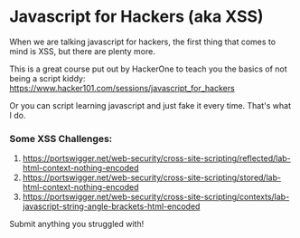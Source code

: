 # Javascript for Hackers (aka XSS)

When we are talking javascript for hackers, the first thing that comes
to mind is XSS, but there are plenty more.

This is a great course put out by HackerOne to teach you the basics of
not being a script kiddy:
<https://www.hacker101.com/sessions/javascript_for_hackers> 

Or you can script learning javascript and just fake it every time.
That's what I do. 

### Some XSS Challenges: 

1.  <https://portswigger.net/web-security/cross-site-scripting/reflected/lab-html-context-nothing-encoded> 
2.  <https://portswigger.net/web-security/cross-site-scripting/stored/lab-html-context-nothing-encoded>
3.  <https://portswigger.net/web-security/cross-site-scripting/contexts/lab-javascript-string-angle-brackets-html-encoded> 

Submit anything you struggled with!
